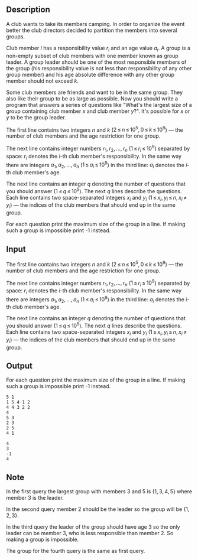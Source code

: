 ## Description

<div><p>A club wants to take its members camping. In order to organize the event better the club directors decided to partition the members into several groups. </p><p>Club member <span class="tex-span"><i>i</i></span> has a responsibility value <span class="tex-span"><i>r</i><sub class="lower-index"><i>i</i></sub></span> and an age value <span class="tex-span"><i>a</i><sub class="lower-index"><i>i</i></sub></span>. A <span class="tex-font-style-it">group</span> is a non-empty subset of club members with one member known as group leader. A group leader should be one of the most responsible members of the group (his responsibility value is not less than responsibility of any other group member) and his age absolute difference with any other group member should not exceed <span class="tex-span"><i>k</i></span>. </p><p>Some club members are friends and want to be in the same group. They also like their group to be as large as possible. Now you should write a program that answers a series of questions like "What's the largest size of a group containing club member <span class="tex-span"><i>x</i></span> and club member <span class="tex-span"><i>y</i></span>?". It's possible for <span class="tex-span"><i>x</i></span> or <span class="tex-span"><i>y</i></span> to be the group leader.</p></div><div class="input-specification"><p>The first line contains two integers <span class="tex-span"><i>n</i></span> and <span class="tex-span"><i>k</i></span> (<span class="tex-span">2 ≤ <i>n</i> ≤ 10<sup class="upper-index">5</sup>, 0 ≤ <i>k</i> ≤ 10<sup class="upper-index">9</sup></span>) — the number of club members and the age restriction for one group. </p><p>The next line contains integer numbers <span class="tex-span"><i>r</i><sub class="lower-index">1</sub>, <i>r</i><sub class="lower-index">2</sub>, ..., <i>r</i><sub class="lower-index"><i>n</i></sub></span> (<span class="tex-span">1 ≤ <i>r</i><sub class="lower-index"><i>i</i></sub> ≤ 10<sup class="upper-index">9</sup></span>) separated by space: <span class="tex-span"><i>r</i><sub class="lower-index"><i>i</i></sub></span> denotes the <span class="tex-span"><i>i</i></span>-th club member's responsibility. In the same way there are integers <span class="tex-span"><i>a</i><sub class="lower-index">1</sub>, <i>a</i><sub class="lower-index">2</sub>, ..., <i>a</i><sub class="lower-index"><i>n</i></sub></span> (<span class="tex-span">1 ≤ <i>a</i><sub class="lower-index"><i>i</i></sub> ≤ 10<sup class="upper-index">9</sup></span>) in the third line: <span class="tex-span"><i>a</i><sub class="lower-index"><i>i</i></sub></span> denotes the <span class="tex-span"><i>i</i></span>-th club member's age.</p><p>The next line contains an integer <span class="tex-span"><i>q</i></span> denoting the number of questions that you should answer (<span class="tex-span">1 ≤ <i>q</i> ≤ 10<sup class="upper-index">5</sup></span>). The next <span class="tex-span"><i>q</i></span> lines describe the questions. Each line contains two space-separated integers <span class="tex-span"><i>x</i><sub class="lower-index"><i>i</i></sub></span> and <span class="tex-span"><i>y</i><sub class="lower-index"><i>i</i></sub></span> (<span class="tex-span">1 ≤ <i>x</i><sub class="lower-index"><i>i</i></sub>, <i>y</i><sub class="lower-index"><i>i</i></sub> ≤ <i>n</i>, <i>x</i><sub class="lower-index"><i>i</i></sub> ≠ <i>y</i><sub class="lower-index"><i>i</i></sub></span>) — the indices of the club members that should end up in the same group. </p></div><div class="output-specification"><p>For each question print the maximum size of the group in a line. If making such a group is impossible print -1 instead.</p></div>

## Input

<p>The first line contains two integers <span class="tex-span"><i>n</i></span> and <span class="tex-span"><i>k</i></span> (<span class="tex-span">2 ≤ <i>n</i> ≤ 10<sup class="upper-index">5</sup>, 0 ≤ <i>k</i> ≤ 10<sup class="upper-index">9</sup></span>) — the number of club members and the age restriction for one group. </p><p>The next line contains integer numbers <span class="tex-span"><i>r</i><sub class="lower-index">1</sub>, <i>r</i><sub class="lower-index">2</sub>, ..., <i>r</i><sub class="lower-index"><i>n</i></sub></span> (<span class="tex-span">1 ≤ <i>r</i><sub class="lower-index"><i>i</i></sub> ≤ 10<sup class="upper-index">9</sup></span>) separated by space: <span class="tex-span"><i>r</i><sub class="lower-index"><i>i</i></sub></span> denotes the <span class="tex-span"><i>i</i></span>-th club member's responsibility. In the same way there are integers <span class="tex-span"><i>a</i><sub class="lower-index">1</sub>, <i>a</i><sub class="lower-index">2</sub>, ..., <i>a</i><sub class="lower-index"><i>n</i></sub></span> (<span class="tex-span">1 ≤ <i>a</i><sub class="lower-index"><i>i</i></sub> ≤ 10<sup class="upper-index">9</sup></span>) in the third line: <span class="tex-span"><i>a</i><sub class="lower-index"><i>i</i></sub></span> denotes the <span class="tex-span"><i>i</i></span>-th club member's age.</p><p>The next line contains an integer <span class="tex-span"><i>q</i></span> denoting the number of questions that you should answer (<span class="tex-span">1 ≤ <i>q</i> ≤ 10<sup class="upper-index">5</sup></span>). The next <span class="tex-span"><i>q</i></span> lines describe the questions. Each line contains two space-separated integers <span class="tex-span"><i>x</i><sub class="lower-index"><i>i</i></sub></span> and <span class="tex-span"><i>y</i><sub class="lower-index"><i>i</i></sub></span> (<span class="tex-span">1 ≤ <i>x</i><sub class="lower-index"><i>i</i></sub>, <i>y</i><sub class="lower-index"><i>i</i></sub> ≤ <i>n</i>, <i>x</i><sub class="lower-index"><i>i</i></sub> ≠ <i>y</i><sub class="lower-index"><i>i</i></sub></span>) — the indices of the club members that should end up in the same group. </p>

## Output

<p>For each question print the maximum size of the group in a line. If making such a group is impossible print -1 instead.</p>





```input1
5 1
1 5 4 1 2
4 4 3 2 2
4
5 3
2 3
2 5
4 1

```




```output1
4
3
-1
4

```



## Note

<p>In the first query the largest group with members 3 and 5 is <span class="tex-span">{1, 3, 4, 5}</span> where member 3 is the leader.</p><p>In the second query member 2 should be the leader so the group will be <span class="tex-span">{1, 2, 3}</span>.</p><p>In the third query the leader of the group should have age 3 so the only leader can be member 3, who is less responsible than member 2. So making a group is impossible.</p><p>The group for the fourth query is the same as first query.</p>
